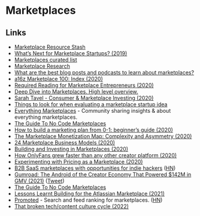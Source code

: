 # Marketplaces

## Links

- [Marketplace Resource Stash](https://thinkbox.io/#resourcestash)
- [What’s Next for Marketplace Startups? (2019)](https://a16z.com/2018/11/27/services-marketplaces-service-economy-evolution-whats-next/)
- [Marketplaces curated list](https://www.notion.so/Marketplaces-8d01a984089b490eae69fa5aa18ef849)
- [Marketplace Research](https://www.notion.so/MarketPlace-Research-ed8fd86187644a8dba70f5d3f928874f)
- [What are the best blog posts and podcasts to learn about marketplaces?](https://twitter.com/sarthakgh/status/1136118002959736833)
- [a16z Marketplace 100: Index (2020)](https://a16z.com/2020/02/18/marketplace-100-index/)
- [Required Reading for Marketplace Entrepreneurs (2020)](https://a16z.com/2020/02/19/required-marketplace-reading/)
- [Deep Dive into Marketplaces. High level overview.](https://twitter.com/eriktorenberg/status/1239278628682125312)
- [Sarah Tavel - Consumer & Marketplace Investing (2020)](https://overcast.fm/+Lzu3idA2Y)
- [Things to look for when evaluating a marketplace startup idea](https://twitter.com/lennysan/status/1276238543132569600)
- [Everything Marketplaces](https://www.everythingmarketplaces.com/) - Community sharing insights & about everything marketplaces.
- [The Guide To No Code Marketplaces](https://guides.everythingmarketplaces.com/)
- [How to build a marketing plan from 0-1: beginner’s guide (2020)](https://twitter.com/AmandaMGoetz/status/1295393675481153538)
- [The Marketplace Monetization Map: Complexity and Asymmetry (2020)](https://medium.com/breadcrumb/the-marketplace-monetization-map-complexity-and-asymmetry-529b70a830d7)
- [24 Marketplace Business Models (2020)](https://www.nclx.io/guide/marketplace-business-models)
- [Building and Investing in Marketplaces (2020)](https://eriktorenberg.substack.com/p/building-and-investing-in-marketplaces)
- [How OnlyFans grew faster than any other creator platform (2020)](https://twitter.com/petergyang/status/1333088904296026119)
- [Experimenting with Pricing as a Marketplace (2020)](https://twosided.io/p/experimenting-with-pricing-as-a-marketplace)
- [B2B SaaS marketplaces with opportunities for indie hackers](https://rocketgems.com/blog/saas-marketplaces/) ([HN](https://news.ycombinator.com/item?id=25870899))
- [Gumroad: The Android of the Creator Economy That Powered $142M in GMV (2021)](https://sacra.com/research/gumroad-android-creator-economy/) ([Tweet](https://twitter.com/nansterio/status/1367546648340144132))
- [The Guide To No Code Marketplaces](https://gumroad.com/l/TheGuideToNoCodeMarketplaces)
- [Lessons Learnt Building for the Atlassian Marketplace (2021)](https://engineering.kablamo.com.au/posts/2021/lessons-learnt-building-for-the-atlassian-marketplace)
- [Promoted](https://www.promoted.ai/) - Search and feed ranking for marketplaces. ([HN](https://news.ycombinator.com/item?id=29071609))
- [That broken tech/content culture cycle (2022)](https://anildash.com/2022/02/09/the-stupid-tech-content-culture-cycle/)